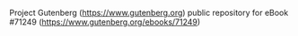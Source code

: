 Project Gutenberg (https://www.gutenberg.org) public repository for
eBook #71249 (https://www.gutenberg.org/ebooks/71249)
